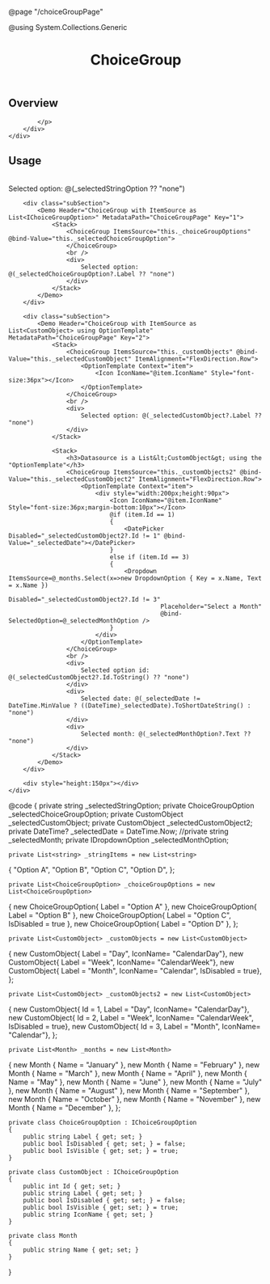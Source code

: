﻿@page "/choiceGroupPage"

@using System.Collections.Generic


<header class="root">
    <h1 class="title">ChoiceGroup</h1>
</header>
<div class="section" style="transition-delay: 0s;">
    <div id="overview" tabindex="-1">
        <h2 class="subHeading hiddenContent">Overview</h2>
    </div>
    <div class="content">
        <div class="ms-Markdown">
            <p>

            </p>
        </div>
    </div>
</div>
<div class="section" style="transition-delay: 0s;">
    <div id="overview" tabindex="-1">
        <h2 class="subHeading">Usage</h2>
    </div>
    <div>
        <div class="subSection">
            <Demo Header="ChoiceGroup with ItemSource as List<string>" MetadataPath="ChoiceGroupPage" Key="0">
                <Stack>
                    <ChoiceGroup ItemsSource="this._stringItems" @bind-Value="this._selectedStringOption" Required="true">
                    </ChoiceGroup>
                    <br />
                    <div>
                        Selected option: @(_selectedStringOption ?? "none")
                    </div>
                </Stack>
            </Demo>
        </div>

        <div class="subSection">
            <Demo Header="ChoiceGroup with ItemSource as List<IChoiceGroupOption>" MetadataPath="ChoiceGroupPage" Key="1">
                <Stack>
                    <ChoiceGroup ItemsSource="this._choiceGroupOptions" @bind-Value="this._selectedChoiceGroupOption">
                    </ChoiceGroup>
                    <br />
                    <div>
                        Selected option: @(_selectedChoiceGroupOption?.Label ?? "none")
                    </div>
                </Stack>
            </Demo>
        </div>

        <div class="subSection">
            <Demo Header="ChoiceGroup with ItemSource as List<CustomObject> using OptionTemplate" MetadataPath="ChoiceGroupPage" Key="2">
                <Stack>
                    <ChoiceGroup ItemsSource="this._customObjects" @bind-Value="this._selectedCustomObject" ItemAlignment="FlexDirection.Row">
                        <OptionTemplate Context="item">
                            <Icon IconName="@item.IconName" Style="font-size:36px"></Icon>
                        </OptionTemplate>
                    </ChoiceGroup>
                    <br />
                    <div>
                        Selected option: @(_selectedCustomObject?.Label ?? "none")
                    </div>
                </Stack>

                <Stack>
                    <h3>Datasource is a List&lt;CustomObject&gt; using the "OptionTemplate"</h3>
                    <ChoiceGroup ItemsSource="this._customObjects2" @bind-Value="this._selectedCustomObject2" ItemAlignment="FlexDirection.Row">
                        <OptionTemplate Context="item">
                            <div style="width:200px;height:90px">
                                <Icon IconName="@item.IconName" Style="font-size:36px;margin-bottom:10px"></Icon>
                                @if (item.Id == 1)
                                {
                                    <DatePicker Disabled="_selectedCustomObject2?.Id != 1" @bind-Value="_selectedDate"></DatePicker>
                                }
                                else if (item.Id == 3)
                                {
                                    <Dropdown ItemsSource=@_months.Select(x=>new DropdownOption { Key = x.Name, Text = x.Name })
                                              Disabled="_selectedCustomObject2?.Id != 3"
                                              Placeholder="Select a Month"
                                              @bind-SelectedOption=@_selectedMonthOption />
                                }
                            </div>
                        </OptionTemplate>
                    </ChoiceGroup>
                    <br />
                    <div>
                        Selected option id: @(_selectedCustomObject2?.Id.ToString() ?? "none")
                    </div>
                    <div>
                        Selected date: @(_selectedDate != DateTime.MinValue ? ((DateTime)_selectedDate).ToShortDateString() : "none")
                    </div>
                    <div>
                        Selected month: @(_selectedMonthOption?.Text ?? "none")
                    </div>
                </Stack>
            </Demo>
        </div>

        <div style="height:150px"></div>
    </div>
</div>


@code {
    private string _selectedStringOption;
    private ChoiceGroupOption _selectedChoiceGroupOption;
    private CustomObject _selectedCustomObject;
    private CustomObject _selectedCustomObject2;
    private DateTime? _selectedDate = DateTime.Now;
    //private string _selectedMonth;
    private IDropdownOption _selectedMonthOption;

    private List<string> _stringItems = new List<string>
{
        "Option A",
        "Option B",
        "Option C",
        "Option D",
    };

    private List<ChoiceGroupOption> _choiceGroupOptions = new List<ChoiceGroupOption>
{
        new ChoiceGroupOption{ Label = "Option A" },
        new ChoiceGroupOption{ Label = "Option B" },
        new ChoiceGroupOption{ Label = "Option C", IsDisabled = true },
        new ChoiceGroupOption{ Label = "Option D" },
    };

    private List<CustomObject> _customObjects = new List<CustomObject>
{
        new CustomObject{ Label = "Day", IconName= "CalendarDay"},
        new CustomObject{ Label = "Week", IconName= "CalendarWeek"},
        new CustomObject{ Label = "Month", IconName= "Calendar", IsDisabled = true},
    };

    private List<CustomObject> _customObjects2 = new List<CustomObject>
{
        new CustomObject{ Id = 1, Label = "Day", IconName= "CalendarDay"},
        new CustomObject{ Id = 2, Label = "Week", IconName= "CalendarWeek", IsDisabled = true},
        new CustomObject{ Id = 3, Label = "Month", IconName= "Calendar"},
    };

    private List<Month> _months = new List<Month>
{
        new Month { Name = "January" },
        new Month { Name = "February" },
        new Month { Name = "March" },
        new Month { Name = "April" },
        new Month { Name = "May" },
        new Month { Name = "June" },
        new Month { Name = "July" },
        new Month { Name = "August" },
        new Month { Name = "September" },
        new Month { Name = "October" },
        new Month { Name = "November" },
        new Month { Name = "December" },
    };

    private class ChoiceGroupOption : IChoiceGroupOption
    {
        public string Label { get; set; }
        public bool IsDisabled { get; set; } = false;
        public bool IsVisible { get; set; } = true;
    }

    private class CustomObject : IChoiceGroupOption
    {
        public int Id { get; set; }
        public string Label { get; set; }
        public bool IsDisabled { get; set; } = false;
        public bool IsVisible { get; set; } = true;
        public string IconName { get; set; }
    }

    private class Month
    {
        public string Name { get; set; }
    }
}